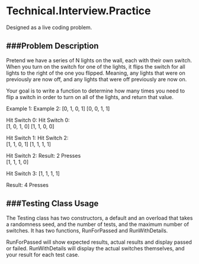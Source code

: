 # Technical.Interview.Practice
Designed as a live coding problem.


###**Problem Description**
---
Pretend we have a series of N lights on the wall, each with their own switch.
When you turn on the switch for one of the lights, it flips the 
switch for all lights to the right of the one you flipped. Meaning, any lights that were
on previously are now off, and any lights that were off previously are now on.

Your goal is to write a function to determine how many times you need to flip a switch in order to 
turn on all of the lights, and return that value.

Example 1:           Example 2:
[0, 1, 0, 1]         [0, 0, 1, 1]        

Hit Switch 0:        Hit Switch 0:        
[1, 0, 1, 0]         [1, 1, 0, 0]        

Hit Switch 1:        Hit Switch 2:        
[1, 1, 0, 1]         [1, 1, 1, 1]        

Hit Switch 2:        Result: 2 Presses        
[1, 1, 1, 0]                

Hit Switch 3:
[1, 1, 1, 1]

Result: 4 Presses


###Testing Class Usage
---
The Testing class has two constructors, a default and an overload that takes a randomness seed, and the number of tests, and the maximum number of switches. 
It has two functions, RunForPassed and RunWithDetails.

RunForPassed will show expected results, actual results and display passed or failed.
RunWithDetails will display the actual switches themselves, and your result for each test case.

